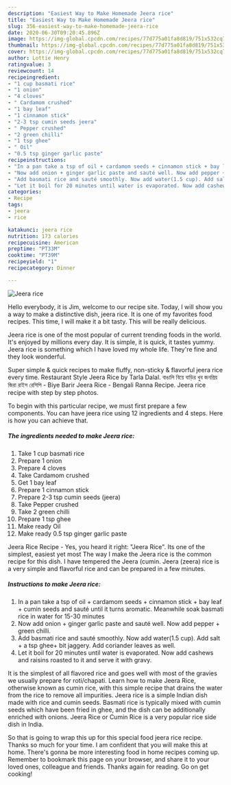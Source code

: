 ```yaml
---
description: "Easiest Way to Make Homemade Jeera rice"
title: "Easiest Way to Make Homemade Jeera rice"
slug: 356-easiest-way-to-make-homemade-jeera-rice
date: 2020-06-30T09:20:45.896Z
image: https://img-global.cpcdn.com/recipes/77d775a01fa8d819/751x532cq70/jeera-rice-recipe-main-photo.jpg
thumbnail: https://img-global.cpcdn.com/recipes/77d775a01fa8d819/751x532cq70/jeera-rice-recipe-main-photo.jpg
cover: https://img-global.cpcdn.com/recipes/77d775a01fa8d819/751x532cq70/jeera-rice-recipe-main-photo.jpg
author: Lottie Henry
ratingvalue: 3
reviewcount: 14
recipeingredient:
- "1 cup basmati rice"
- "1 onion"
- "4 cloves"
- " Cardamom crushed"
- "1 bay leaf"
- "1 cinnamon stick"
- "2-3 tsp cumin seeds jeera"
- " Pepper crushed"
- "2 green chilli"
- "1 tsp ghee"
- " Oil"
- "0.5 tsp ginger garlic paste"
recipeinstructions:
- "In a pan take a tsp of oil + cardamom seeds + cinnamon stick + bay leaf + cumin seeds and sauté until it turns aromatic. Meanwhile soak basmati rice in water for 15-30 minutes"
- "Now add onion + ginger garlic paste and sauté well. Now add pepper + green chilli."
- "Add basmati rice and sauté smoothly. Now add water(1.5 cup). Add salt + a tsp ghee+ bit jaggery. Add coriander leaves as well."
- "Let it boil for 20 minutes until water is evaporated. Now add cashews and raisins roasted to it and serve it with gravy."
categories:
- Recipe
tags:
- jeera
- rice

katakunci: jeera rice 
nutrition: 173 calories
recipecuisine: American
preptime: "PT33M"
cooktime: "PT39M"
recipeyield: "1"
recipecategory: Dinner

---
```



![Jeera rice](https://img-global.cpcdn.com/recipes/77d775a01fa8d819/751x532cq70/jeera-rice-recipe-main-photo.jpg)

Hello everybody, it is Jim, welcome to our recipe site. Today, I will show you a way to make a distinctive dish, jeera rice. It is one of my favorites food recipes. This time, I will make it a bit tasty. This will be really delicious.

Jeera rice is one of the most popular of current trending foods in the world. It's enjoyed by millions every day. It is simple, it is quick, it tastes yummy. Jeera rice is something which I have loved my whole life. They're fine and they look wonderful.

Super simple &amp; quick recipes to make fluffy, non-sticky &amp; flavorful jeera rice every time. Restaurant Style Jeera Rice by Tarla Dalal. বাঙালি বিয়ে বাড়ির খুব জনপ্রিয় জিরা রাইস রেসিপি - Biye Barir Jeera Rice - Bengali Ranna Recipe. Jeera rice recipe with step by step photos.


To begin with this particular recipe, we must first prepare a few components. You can have jeera rice using 12 ingredients and 4 steps. Here is how you can achieve that.

<!--inarticleads1-->

##### The ingredients needed to make Jeera rice:

1. Take 1 cup basmati rice
1. Prepare 1 onion
1. Prepare 4 cloves
1. Take  Cardamom crushed
1. Get 1 bay leaf
1. Prepare 1 cinnamon stick
1. Prepare 2-3 tsp cumin seeds (jeera)
1. Take  Pepper crushed
1. Take 2 green chilli
1. Prepare 1 tsp ghee
1. Make ready  Oil
1. Make ready 0.5 tsp ginger garlic paste


Jeera Rice Recipe - Yes, you heard it right: &#34;Jeera Rice&#34;. Its one of the simplest, easiest yet most The way I make the Jeera rice is the common recipe for this dish. I have tempered the Jeera (cumin. Jeera (zeera) rice is a very simple and flavorful rice and can be prepared in a few minutes. 

<!--inarticleads2-->

##### Instructions to make Jeera rice:

1. In a pan take a tsp of oil + cardamom seeds + cinnamon stick + bay leaf + cumin seeds and sauté until it turns aromatic. Meanwhile soak basmati rice in water for 15-30 minutes
1. Now add onion + ginger garlic paste and sauté well. Now add pepper + green chilli.
1. Add basmati rice and sauté smoothly. Now add water(1.5 cup). Add salt + a tsp ghee+ bit jaggery. Add coriander leaves as well.
1. Let it boil for 20 minutes until water is evaporated. Now add cashews and raisins roasted to it and serve it with gravy.


It is the simplest of all flavored rice and goes well with most of the gravies we usually prepare for roti/chapati. Learn how to make Jeera Rice, otherwise known as cumin rice, with this simple recipe that drains the water from the rice to remove all impurities. Jeera rice is a simple Indian dish made with rice and cumin seeds. Basmati rice is typically mixed with cumin seeds which have been fried in ghee, and the dish can be additionally enriched with onions. Jeera Rice or Cumin Rice is a very popular rice side dish in India. 

So that is going to wrap this up for this special food jeera rice recipe. Thanks so much for your time. I am confident that you will make this at home. There's gonna be more interesting food in home recipes coming up. Remember to bookmark this page on your browser, and share it to your loved ones, colleague and friends. Thanks again for reading. Go on get cooking!
